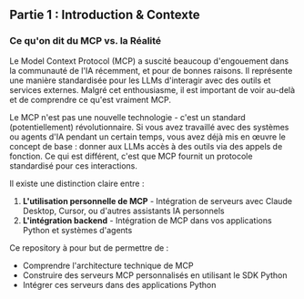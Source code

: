 ## Partie 1 : Introduction & Contexte

### Ce qu'on dit du MCP vs. la Réalité

Le Model Context Protocol (MCP) a suscité beaucoup d'engouement dans la communauté de l'IA récemment, et pour de bonnes raisons. Il représente une manière standardisée pour les LLMs d'interagir avec des outils et services externes. Malgré cet enthousiasme, il est important de voir au-delà et de comprendre ce qu'est vraiment MCP.

Le MCP n'est pas une nouvelle technologie - c'est un standard (potentiellement) révolutionnaire. Si vous avez travaillé avec des systèmes ou agents d'IA pendant un certain temps, vous avez déjà mis en œuvre le concept de base : donner aux LLMs accès à des outils via des appels de fonction. Ce qui est différent, c'est que MCP fournit un protocole standardisé pour ces interactions.


Il existe une distinction claire entre :

1. **L'utilisation personnelle de MCP** - Intégration de serveurs avec Claude Desktop, Cursor, ou d'autres assistants IA personnels
2. **L'intégration backend** - Intégration de MCP dans vos applications Python et systèmes d'agents


Ce repository à pour but de permettre de :

- Comprendre l'architecture technique de MCP
- Construire des serveurs MCP personnalisés en utilisant le SDK Python
- Intégrer ces serveurs dans des applications Python